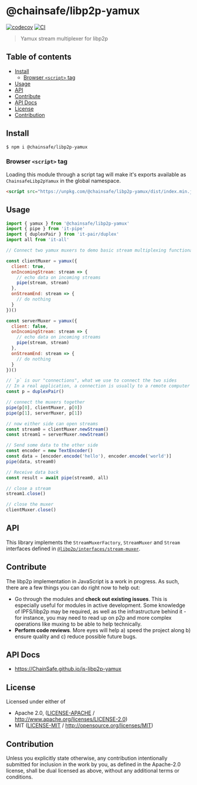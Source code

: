 # @chainsafe/libp2p-yamux <!-- omit in toc -->

[![codecov](https://img.shields.io/codecov/c/github/ChainSafe/js-libp2p-yamux.svg?style=flat-square)](https://codecov.io/gh/ChainSafe/js-libp2p-yamux)
[![CI](https://img.shields.io/github/actions/workflow/status/ChainSafe/js-libp2p-yamux/js-test-and-release.yml?branch=master\&style=flat-square)](https://github.com/ChainSafe/js-libp2p-yamux/actions/workflows/js-test-and-release.yml?query=branch%3Amaster)

> Yamux stream multiplexer for libp2p

## Table of contents <!-- omit in toc -->

- [Install](#install)
  - [Browser `<script>` tag](#browser-script-tag)
- [Usage](#usage)
- [API](#api)
- [Contribute](#contribute)
- [API Docs](#api-docs)
- [License](#license)
- [Contribution](#contribution)

## Install

```console
$ npm i @chainsafe/libp2p-yamux
```

### Browser `<script>` tag

Loading this module through a script tag will make it's exports available as `ChainsafeLibp2pYamux` in the global namespace.

```html
<script src="https://unpkg.com/@chainsafe/libp2p-yamux/dist/index.min.js"></script>
```

## Usage

```js
import { yamux } from '@chainsafe/libp2p-yamux'
import { pipe } from 'it-pipe'
import { duplexPair } from 'it-pair/duplex'
import all from 'it-all'

// Connect two yamux muxers to demo basic stream multiplexing functionality

const clientMuxer = yamux({
  client: true,
  onIncomingStream: stream => {
    // echo data on incoming streams
    pipe(stream, stream)
  },
  onStreamEnd: stream => {
    // do nothing
  }
})()

const serverMuxer = yamux({
  client: false,
  onIncomingStream: stream => {
    // echo data on incoming streams
    pipe(stream, stream)
  },
  onStreamEnd: stream => {
    // do nothing
  }
})()

// `p` is our "connections", what we use to connect the two sides
// In a real application, a connection is usually to a remote computer
const p = duplexPair()

// connect the muxers together
pipe(p[0], clientMuxer, p[0])
pipe(p[1], serverMuxer, p[1])

// now either side can open streams
const stream0 = clientMuxer.newStream()
const stream1 = serverMuxer.newStream()

// Send some data to the other side
const encoder = new TextEncoder()
const data = [encoder.encode('hello'), encoder.encode('world')]
pipe(data, stream0)

// Receive data back
const result = await pipe(stream0, all)

// close a stream
stream1.close()

// close the muxer
clientMuxer.close()
```

## API

This library implements the `StreamMuxerFactory`, `StreamMuxer` and `Stream` interfaces defined in [`@libp2p/interfaces/stream-muxer`](https://github.com/libp2p/js-libp2p-interfaces/tree/master/packages/libp2p-interfaces/src/stream-muxer).

## Contribute

The libp2p implementation in JavaScript is a work in progress. As such, there are a few things you can do right now to help out:

- Go through the modules and **check out existing issues**. This is especially useful for modules in active development. Some knowledge of IPFS/libp2p may be required, as well as the infrastructure behind it - for instance, you may need to read up on p2p and more complex operations like muxing to be able to help technically.
- **Perform code reviews**. More eyes will help a) speed the project along b) ensure quality and c) reduce possible future bugs.

## API Docs

- <https://ChainSafe.github.io/js-libp2p-yamux>

## License

Licensed under either of

- Apache 2.0, ([LICENSE-APACHE](LICENSE-APACHE) / <http://www.apache.org/licenses/LICENSE-2.0>)
- MIT ([LICENSE-MIT](LICENSE-MIT) / <http://opensource.org/licenses/MIT>)

## Contribution

Unless you explicitly state otherwise, any contribution intentionally submitted for inclusion in the work by you, as defined in the Apache-2.0 license, shall be dual licensed as above, without any additional terms or conditions.
